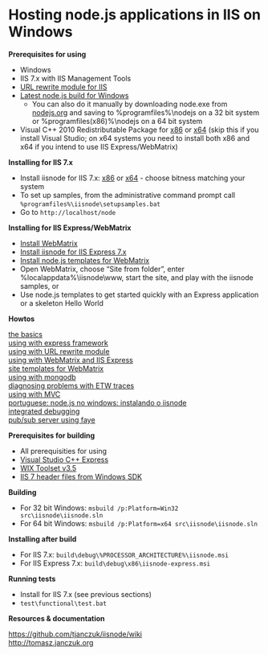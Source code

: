 Hosting node.js applications in IIS on Windows
===

**Prerequisites for using**

- Windows
- IIS 7.x with IIS Management Tools
- [URL rewrite module for IIS](http://www.iis.net/download/URLRewrite)
- [Latest node.js build for Windows](http://go.microsoft.com/?linkid=9784334)
  - You can also do it manually by downloading node.exe from [nodejs.org](http://nodejs.org/#download) and saving to %programfiles%\nodejs on a 32 bit system or %programfiles(x86)%\nodejs on a 64 bit system
- Visual C++ 2010 Redistributable Package for [x86](http://www.microsoft.com/download/en/details.aspx?id=5555) or [x64](http://www.microsoft.com/download/en/details.aspx?id=14632) (skip this if you install Visual Studio; on x64 systems you need to install both x86 and x64 if you intend to use IIS Express/WebMatrix)

**Installing for IIS 7.x**

- Install iisnode for IIS 7.x: [x86](http://go.microsoft.com/?linkid=9784330) or [x64](http://go.microsoft.com/?linkid=9784331) - choose bitness matching your system
- To set up samples, from the administrative command prompt call `%programfiles%\iisnode\setupsamples.bat`  
- Go to `http://localhost/node`

**Installing for IIS Express/WebMatrix**

- [Install WebMatrix](http://www.microsoft.com/web/webmatrix/)
- [Install iisnode for IIS Express 7.x](http://go.microsoft.com/?linkid=9784329)
- [Install node.js templates for WebMatrix](https://github.com/SteveSanderson/Node.js-Site-Templates-for-WebMatrix/downloads)
- Open WebMatrix, choose “Site from folder”, enter %localappdata%\iisnode\www, start the site, and play with the iisnode samples, or
- Use node.js templates to get started quickly with an Express application or a skeleton Hello World

**Howtos**

[the basics](http://tomasz.janczuk.org/2011/08/hosting-nodejs-applications-in-iis-on.html)  
[using with express framework](http://tomasz.janczuk.org/2011/08/hosting-express-nodejs-applications-in.html)  
[using with URL rewrite module](http://tomasz.janczuk.org/2011/08/using-url-rewriting-with-nodejs.html)  
[using with WebMatrix and IIS Express](http://tomasz.janczuk.org/2011/08/developing-nodejs-applications-in.html)  
[site templates for WebMatrix](https://github.com/SteveSanderson/Node.js-Site-Templates-for-WebMatrix)  
[using with mongodb](http://www.amazedsaint.com/2011/09/creating-10-minute-todo-listing-app-on.html)  
[diagnosing problems with ETW traces](http://tomasz.janczuk.org/2011/09/using-event-tracing-for-windows-to.html)  
[using with MVC](http://weblogs.asp.net/jgalloway/archive/2011/10/26/using-node-js-in-an-asp-net-mvc-application-with-iisnode.aspx)  
[portuguese: node.js no windows: instalando o iisnode](http://vivina.com.br/nodejs-windows-parte-2)  
[integrated debugging](http://tomasz.janczuk.org/2011/11/debug-nodejs-applications-on-windows.html)  
[pub/sub server using faye](http://weblogs.asp.net/cibrax/archive/2011/12/12/transform-your-iis-into-a-real-time-pub-sub-engine-with-faye-node.aspx)  

**Prerequisites for building**

- All prerequisities for using
- [Visual Studio C++ Express](http://www.microsoft.com/visualstudio/en-us/products/2010-editions/visual-cpp-express)
- [WIX Toolset v3.5](http://wix.codeplex.com/releases/view/60102)
- [IIS 7 header files from Windows SDK](http://msdn.microsoft.com/en-us/windows/bb980924)

**Building**

- For 32 bit Windows: `msbuild /p:Platform=Win32 src\iisnode\iisnode.sln`
- For 64 bit Windows: `msbuild /p:Platform=x64 src\iisnode\iisnode.sln`

**Installing after build**

- For IIS 7.x: `build\debug\%PROCESSOR_ARCHITECTURE%\iisnode.msi`
- For IIS Express 7.x: `build\debug\x86\iisnode-express.msi`
    
**Running tests**

- Install for IIS 7.x (see previous sections)
- `test\functional\test.bat`

**Resources & documentation**

https://github.com/tjanczuk/iisnode/wiki  
http://tomasz.janczuk.org